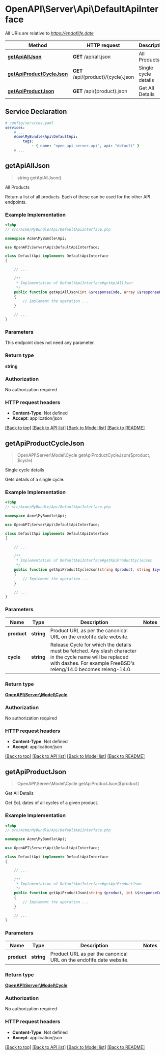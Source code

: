 # OpenAPI\Server\Api\DefaultApiInterface

All URIs are relative to *https://endoflife.date*

Method | HTTP request | Description
------------- | ------------- | -------------
[**getApiAllJson**](DefaultApiInterface.md#getApiAllJson) | **GET** /api/all.json | All Products
[**getApiProductCycleJson**](DefaultApiInterface.md#getApiProductCycleJson) | **GET** /api/{product}/{cycle}.json | Single cycle details
[**getApiProductJson**](DefaultApiInterface.md#getApiProductJson) | **GET** /api/{product}.json | Get All Details


## Service Declaration
```yaml
# config/services.yaml
services:
    # ...
    Acme\MyBundle\Api\DefaultApi:
        tags:
            - { name: "open_api_server.api", api: "default" }
    # ...
```

## **getApiAllJson**
> string getApiAllJson()

All Products

Return a list of all products. Each of these can be used for the other API endpoints.

### Example Implementation
```php
<?php
// src/Acme/MyBundle/Api/DefaultApiInterface.php

namespace Acme\MyBundle\Api;

use OpenAPI\Server\Api\DefaultApiInterface;

class DefaultApi implements DefaultApiInterface
{

    // ...

    /**
     * Implementation of DefaultApiInterface#getApiAllJson
     */
    public function getApiAllJson(int &$responseCode, array &$responseHeaders): array|object|null
    {
        // Implement the operation ...
    }

    // ...
}
```

### Parameters
This endpoint does not need any parameter.

### Return type

**string**

### Authorization

No authorization required

### HTTP request headers

 - **Content-Type**: Not defined
 - **Accept**: application/json

[[Back to top]](#) [[Back to API list]](../../README.md#documentation-for-api-endpoints) [[Back to Model list]](../../README.md#documentation-for-models) [[Back to README]](../../README.md)

## **getApiProductCycleJson**
> OpenAPI\Server\Model\Cycle getApiProductCycleJson($product, $cycle)

Single cycle details

Gets details of a single cycle.

### Example Implementation
```php
<?php
// src/Acme/MyBundle/Api/DefaultApiInterface.php

namespace Acme\MyBundle\Api;

use OpenAPI\Server\Api\DefaultApiInterface;

class DefaultApi implements DefaultApiInterface
{

    // ...

    /**
     * Implementation of DefaultApiInterface#getApiProductCycleJson
     */
    public function getApiProductCycleJson(string $product, string $cycle, int &$responseCode, array &$responseHeaders): array|object|null
    {
        // Implement the operation ...
    }

    // ...
}
```

### Parameters

Name | Type | Description  | Notes
------------- | ------------- | ------------- | -------------
 **product** | **string**| Product URL as per the canonical URL on the endofife.date website. |
 **cycle** | **string**| Release Cycle for which the details must be fetched. Any slash character in the cycle name will be replaced with dashes. For example FreeBSD&#39;s releng/14.0 becomes releng-14.0. |

### Return type

[**OpenAPI\Server\Model\Cycle**](../Model/Cycle.md)

### Authorization

No authorization required

### HTTP request headers

 - **Content-Type**: Not defined
 - **Accept**: application/json

[[Back to top]](#) [[Back to API list]](../../README.md#documentation-for-api-endpoints) [[Back to Model list]](../../README.md#documentation-for-models) [[Back to README]](../../README.md)

## **getApiProductJson**
> OpenAPI\Server\Model\Cycle getApiProductJson($product)

Get All Details

Get EoL dates of all cycles of a given product.

### Example Implementation
```php
<?php
// src/Acme/MyBundle/Api/DefaultApiInterface.php

namespace Acme\MyBundle\Api;

use OpenAPI\Server\Api\DefaultApiInterface;

class DefaultApi implements DefaultApiInterface
{

    // ...

    /**
     * Implementation of DefaultApiInterface#getApiProductJson
     */
    public function getApiProductJson(string $product, int &$responseCode, array &$responseHeaders): array|object|null
    {
        // Implement the operation ...
    }

    // ...
}
```

### Parameters

Name | Type | Description  | Notes
------------- | ------------- | ------------- | -------------
 **product** | **string**| Product URL as per the canonical URL on the endofife.date website. |

### Return type

[**OpenAPI\Server\Model\Cycle**](../Model/Cycle.md)

### Authorization

No authorization required

### HTTP request headers

 - **Content-Type**: Not defined
 - **Accept**: application/json

[[Back to top]](#) [[Back to API list]](../../README.md#documentation-for-api-endpoints) [[Back to Model list]](../../README.md#documentation-for-models) [[Back to README]](../../README.md)

